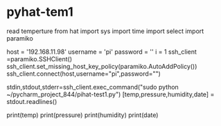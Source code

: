 # pyhat-tem1
read temperture from hat 
import sys
import time
import select
import paramiko

host = '192.168.11.98'
username = 'pi'
password = ''
i = 1
ssh_client =paramiko.SSHClient()
ssh_client.set_missing_host_key_policy(paramiko.AutoAddPolicy())
ssh_client.connect(host,username="pi",password="")

stdin,stdout,stderr=ssh_client.exec_command("sudo python ~/pycharm_project_844/pihat-test1.py")
[temp,pressure,humidity,date] = stdout.readlines()

print(temp)
print(pressure)
print(humidity)
print(date)

